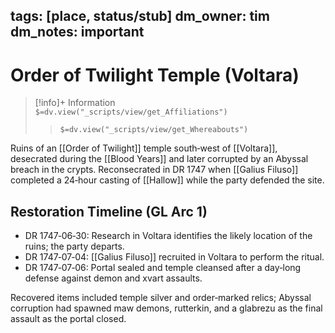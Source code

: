 tags: [place, status/stub]
dm_owner: tim
dm_notes: important
---


# Order of Twilight Temple (Voltara)
>[!info]+ Information  
> `$=dv.view("_scripts/view/get_Affiliations")`  
>> `$=dv.view("_scripts/view/get_Whereabouts")`

Ruins of an [[Order of Twilight]] temple south‑west of [[Voltara]], desecrated during the [[Blood Years]] and later corrupted by an Abyssal breach in the crypts. Reconsecrated in DR 1747 when [[Galius Filuso]] completed a 24‑hour casting of [[Hallow]] while the party defended the site.

## Restoration Timeline (GL Arc 1)

- DR 1747‑06‑30: Research in Voltara identifies the likely location of the ruins; the party departs.
- DR 1747‑07‑04: [[Galius Filuso]] recruited in Voltara to perform the ritual.
- DR 1747‑07‑06: Portal sealed and temple cleansed after a day‑long defense against demon and xvart assaults.

Recovered items included temple silver and order‑marked relics; Abyssal corruption had spawned maw demons, rutterkin, and a glabrezu as the final assault as the portal closed.
